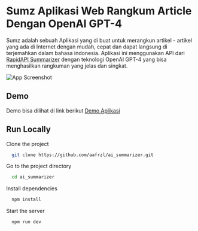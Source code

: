 
# Sumz Aplikasi Web Rangkum Article Dengan OpenAI GPT-4

Sumz adalah sebuah Aplikasi yang di buat untuk merangkun artikel - artikel yang ada di Internet dengan mudah, cepat dan dapat langsung di terjemahkan dalam bahasa indonesia. Aplikasi ini menggunakan API dari [RapidAPI Summarizer](https://rapidapi.com/restyler/api/article-extractor-and-summarizer) dengan teknologi OpenAI GPT-4 yang bisa menghasilkan rangkuman yang jelas dan singkat.

![App Screenshot](https://i.ibb.co/WxmrJ4F/Sumz.png)

## Demo

Demo bisa dilihat di link berikut [Demo Aplikasi](https://sumz-articles.netlify.app)
## Run Locally

Clone the project

```bash
  git clone https://github.com/aafrzl/ai_summarizer.git
```

Go to the project directory

```bash
  cd ai_summarizer
```

Install dependencies

```bash
  npm install
```

Start the server

```bash
  npm run dev
```

